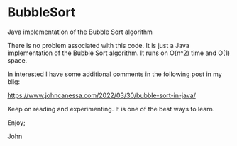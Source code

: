 # BubbleSort
Java implementation of the Bubble Sort algorithm

There is no problem associated with this code.
It is just a Java implementation of the Bubble Sort algorithm.
It runs on O(n^2) time and O(1) space.

In interested I have some additional comments in the following 
post in my blig:

https://www.johncanessa.com/2022/03/30/bubble-sort-in-java/

Keep on reading and experimenting. It is one of the best ways 
to learn.

Enjoy;

John
